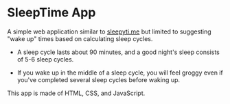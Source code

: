 # SleepTime App

A simple web application similar to [sleepyti.me](https://sleepyti.me/) but limited to suggesting "wake up" times based on calculating sleep cycles.

- A sleep cycle lasts about 90 minutes, and a good night's sleep consists of 5-6 sleep cycles. 

- If you wake up in the middle of a sleep cycle, you will feel groggy even if you've completed several sleep cycles before waking up.

This app is made of HTML, CSS, and JavaScript.